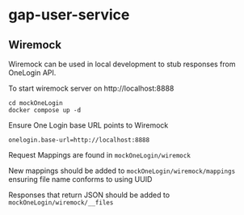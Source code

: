 # gap-user-service

## Wiremock

Wiremock can be used in local development to stub responses from OneLogin API.

To start wiremock server on http://localhost:8888

```
cd mockOneLogin
docker compose up -d
```

Ensure One Login base URL points to Wiremock

`onelogin.base-url=http://localhost:8888`

Request Mappings are found in `mockOneLogin/wiremock`

New mappings should be added to `mockOneLogin/wiremock/mappings` ensuring file name conforms to using UUID

Responses that return JSON should be added to `mockOneLogin/wiremock/__files`